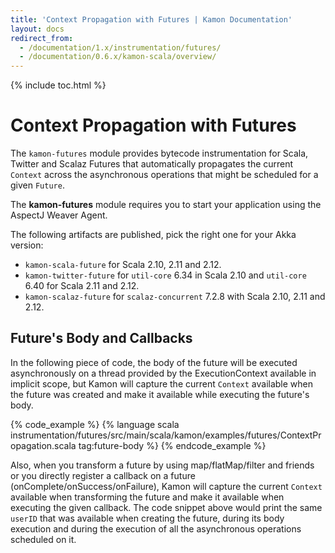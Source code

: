 ```yaml
---
title: 'Context Propagation with Futures | Kamon Documentation'
layout: docs
redirect_from:
  - /documentation/1.x/instrumentation/futures/
  - /documentation/0.6.x/kamon-scala/overview/
---
```


{% include toc.html %}

Context Propagation with Futures
================================

The `kamon-futures` module provides bytecode instrumentation for Scala, Twitter and Scalaz Futures that automatically
propagates the current `Context` across the asynchronous operations that might be scheduled for a given `Future`.

<p class="alert alert-info">
The <b>kamon-futures</b> module requires you to start your application using the AspectJ Weaver Agent.
</p>

The following artifacts are published, pick the right one for your Akka version:

  * `kamon-scala-future` for Scala 2.10, 2.11 and 2.12.
  * `kamon-twitter-future` for `util-core` 6.34 in Scala 2.10 and `util-core` 6.40 for Scala 2.11 and 2.12.
  * `kamon-scalaz-future` for `scalaz-concurrent` 7.2.8 with Scala 2.10, 2.11 and 2.12.


## Future's Body and Callbacks ###

In the following piece of code, the body of the future will be executed asynchronously on a thread provided by the
ExecutionContext available in implicit scope, but Kamon will capture the current `Context` available when the future
was created and make it available while executing the future's body.

{% code_example %}
{%   language scala instrumentation/futures/src/main/scala/kamon/examples/futures/ContextPropagation.scala tag:future-body %}
{% endcode_example %}

Also, when you transform a future by using map/flatMap/filter and friends or you directly register a callback on a
future (onComplete/onSuccess/onFailure), Kamon will capture the current `Context` available when transforming
the future and make it available when executing the given callback. The code snippet above would print the same
`userID` that was available when creating the future, during its body execution and during the execution of all
the asynchronous operations scheduled on it.

